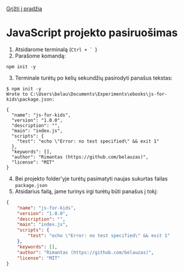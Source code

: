 [Grįžti į pradžią](../../README.md)

# JavaScript projekto pasiruošimas

1. Atsidarome terminalą (`` Ctrl + `  ``)
2. Parašome komandą:

```
npm init -y
```

3. Terminale turėtų po kelių sekundžių pasirodyti panašus tekstas:

```
$ npm init -y
Wrote to C:\Users\belau\Documents\Experiments\ebooks\js-for-kids\package.json:

{
  "name": "js-for-kids",
  "version": "1.0.0",
  "description": "",
  "main": "index.js",
  "scripts": {
    "test": "echo \"Error: no test specified\" && exit 1"
  },
  "keywords": [],
  "author": "Rimantas (https://github.com/belauzas)",
  "license": "MIT"
}
```

4. Bei projekto folder'yje turėtų pasimatyti naujas sukurtas failas `package.json`
5. Atsidarius failą, jame turinys irgi turėtų būti panašus į tokį:

```json
{
    "name": "js-for-kids",
    "version": "1.0.0",
    "description": "",
    "main": "index.js",
    "scripts": {
        "test": "echo \"Error: no test specified\" && exit 1"
    },
    "keywords": [],
    "author": "Rimantas (https://github.com/belauzas)",
    "license": "MIT"
}
```

